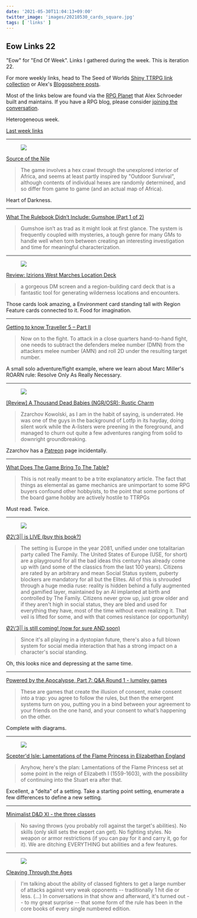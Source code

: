```yaml
---
date: '2021-05-30T11:04:13+09:00'
twitter_image: 'images/20210530_cards_square.jpg'
tags: [ 'links' ]
---
```


## Eow Links 22

"Eow" for "End Of Week". Links I gathered during the week. This is iteration 22.

For more weekly links, head to The Seed of Worlds [Shiny TTRPG link collection](https://seedofworlds.blogspot.com/search/label/weekly%20links) or Alex's [Blogosphere posts](https://alexschroeder.ch/wiki/Blogosphere).

Most of the links below are found via the [RPG Planet](https://campaignwiki.org/rpg/) that Alex Schroeder built and maintains. If you have a RPG blog, please consider [joining the conversation](https://campaignwiki.org/wiki/Planet/Please_join!).

Heterogeneous week.

[Last week links](20210522.html?t=Eow_Links_21&f=eow22)

<hr/>

<figure class="right largest">
<a href="https://osrgrimoire.blogspot.com/2021/05/source-of-nile.html"><img src="images/20210530_tribal.png" loading="lazy" /></a>
<figcaption>
</figcaption>
</figure>

[Source of the Nile](https://osrgrimoire.blogspot.com/2021/05/source-of-nile.html)

> The game involves a hex crawl through the unexplored interior of Africa, and seems at least partly inspired by "Outdoor Survival", although contents of individual hexes are randomly determined, and so differ from game to game (and an actual map of Africa).

Heart of Darkness.

<hr/>

[What The Rulebook Didn’t Include: Gumshoe (Part 1 of 2)](https://www.indiegamereadingclub.com/indie-game-reading-club/what-the-rulebook-didnt-include-gumshoe-part-1-of-2/)

> Gumshoe isn’t as trad as it might look at first glance. The system is frequently coupled with mysteries, a tough genre for many GMs to handle well when torn between creating an interesting investigation and time for meaningful characterization.

<hr/>

<figure class="right">
<a href="http://seedofworlds.blogspot.com/2021/05/review-izirions-west-marches-location.html"><img src="images/20210530_cards.jpg" loading="lazy" /></a>
<figcaption>
</figcaption>
</figure>

[Review: Izirions West Marches Location Deck](http://seedofworlds.blogspot.com/2021/05/review-izirions-west-marches-location.html)

> a gorgeous DM screen and a region-building card deck that is a fantastic tool for generating wilderness locations and encounters.

Those cards look amazing, a Environment card standing tall with Region Feature cards connected to it. Food for imagination.

<hr/>

[Getting to know Traveller 5 – Part II](https://betola.de/wandererbill/english/getting-to-know-traveller-5-part-ii/)

> Now on to the fight. To attack in a close quarters hand-to-hand fight, one needs to subtract the defenders melee number (DMN) from the attackers melee number (AMN) and roll 2D under the resulting target number.

A small solo adventure/fight example, where we learn about Marc Miller's ROARN rule: Resolve Only As Really Necessary.

<hr/>

<figure class="right smallest">
<a href="https://princeofnothingblogs.wordpress.com/2021/05/25/review-a-thousand-dead-babies-ngr-osr-rustic-charm/"><img src="images/20210530_neoclassical.jpg" loading="lazy" /></a>
<figcaption>
</figcaption>
</figure>

[[Review] A Thousand Dead Babies (NGR/OSR); Rustic Charm](https://princeofnothingblogs.wordpress.com/2021/05/25/review-a-thousand-dead-babies-ngr-osr-rustic-charm/)

> Zzarchov Kowolski, as I am in the habit of saying, is underrated. He was one of the guys in the background of Lotfp in its hayday, doing silent work while the A-listers were preening in the foreground, and managed to churn out quite a few adventures ranging from solid to downright groundbreaking.

Zzarchov has a [Patreon](https://www.patreon.com/zzarchov/posts) page incidentally.

<hr/>

[What Does The Game Bring To The Table?](https://cannibalhalflinggaming.com/2021/05/26/what-does-the-game-bring-to-the-table/)

> This is not really meant to be a trite explanatory article. The fact that things as elemental as game mechanics are unimportant to some RPG buyers confound other hobbyists, to the point that some portions of the board game hobby are actively hostile to TTRPGs

Must read. Twice.

<hr/>

<figure class="right largest">
<a href=""><img src="images/20210530_world.jpg" loading="lazy" /></a>
<figcaption>
</figcaption>
</figure>

[Ø2\\‘3|| is LIVE (buy this book?)](https://the-disoriented-ranger.blogspot.com/2021/05/23-is-live-buy-this-book.html)

> The setting is Europe in the year 2081, unified under one totalitarian party called The Family. The United States of Europe (USE, for short) are a playground for all the bad ideas this century has already come up with (and some of the classics from the last 100 years). Citizens are rated by an arbitrary and mean Social Status system, puberty blockers are mandatory for all but the Elites. All of this is shrouded through a huge media ruse: reality is hidden behind a fully augmented and gamified layer, maintained by an AI implanted at birth and controlled by The Family. Citizens never grow up, just grow older and if they aren't high in social status, they are bled and used for everything they have, most of the time without even realizing it. That veil is lifted for some, and with that comes resistance (or opportunity)

[Ø2\\‘3|| is still coming! (now for sure AND soon)](https://the-disoriented-ranger.blogspot.com/2021/05/23-is-still-coming-now-for-sure-and-soon.html)

> Since it's all playing in a dystopian future, there's also a full blown system for social media interaction that has a strong impact on a character's social standing.

Oh, this looks nice and depressing at the same time.

<hr/>

[Powered by the Apocalypse, Part 7: Q&A Round 1 - lumpley games](https://lumpley.games/2021/05/24/powered-by-the-apocalypse-part-7-qa-round-1/)

> These are games that create the illusion of consent, make consent into a trap: you agree to follow the rules, but then the emergent systems turn on you, putting you in a bind between your agreement to your friends on the one hand, and your consent to what’s happening on the other.

Complete with diagrams.

<hr/>

<figure class="right smaller">
<a href="https://swordsandscrolls.blogspot.com/2021/05/scepterd-isle-lamentations-of-flame.html"><img src="images/20210530_globe.jpg" loading="lazy" /></a>
<figcaption>
</figcaption>
</figure>

[Scepter'd Isle: Lamentations of the Flame Princess in Elizabethan England](https://swordsandscrolls.blogspot.com/2021/05/scepterd-isle-lamentations-of-flame.html)

> Anyhow, here's the plan: Lamentations of the Flame Princess set at some point in the reign of Elizabeth I (1559-1603), with the possibility of continuing into the Stuart era after that.

Excellent, a "delta" of a setting. Take a starting point setting, enumerate a few differences to define a new setting.


<hr/>

[Minimalist D&D XI - the three classes](https://methodsetmadness.blogspot.com/2021/05/minimalist-d-xi-three-classes.html)

> No saving throws (you probably roll against the target's abilities). No skills (only skill sets the expert can get). No fighting styles. No weapon or armor restrictions (if you can pay for it and carry it, go for it). We are ditching EVERYTHING but abilities and a few features.

<hr/>

<figure class="right">
<a href="https://deltasdnd.blogspot.com/2021/05/cleaving-through-ages.html"><img src="images/20210530_roland.jpg" loading="lazy" /></a>
<figcaption>
</figcaption>
</figure>

[Cleaving Through the Ages](https://deltasdnd.blogspot.com/2021/05/cleaving-through-ages.html)

> I'm talking about the ability of classed fighters to get a large number of attacks against very weak opponents -- traditionally 1 hit die or less. (...) In conversations in that show and afterward, it's turned out -- to my great surprise -- that some form of the rule has been in the core books of every single numbered edition.

